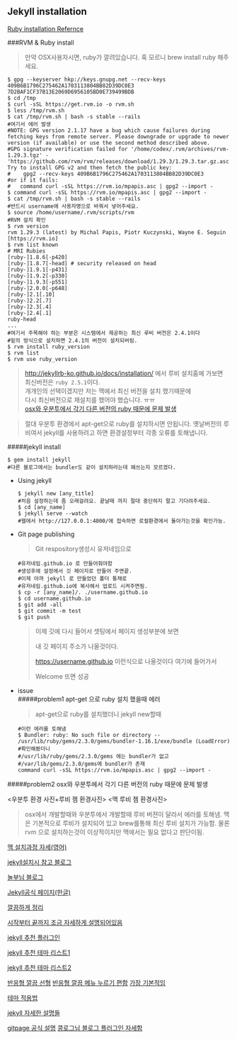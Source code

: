 ## Jekyll installation  
  [Ruby installation Refernce](https://www.ruby-lang.org/ko/documentation/installation/)  

###RVM & Ruby install  

  >만약 OSX사용자시면, ruby가 깔려있습니다. 혹 모르니 brew install ruby 해주세요.  
  ```shell
  $ gpg --keyserver hkp://keys.gnupg.net --recv-keys 409B6B1796C275462A1703113804BB82D39DC0E3 7D2BAF1CF37B13E2069D6956105BD0E739499BDB
  $ cd /tmp
  $ curl -sSL https://get.rvm.io -o rvm.sh
  $ less /tmp/rvm.sh
  $ cat /tmp/rvm.sh | bash -s stable --rails
  #여기서 에러 발생
  #NOTE: GPG version 2.1.17 have a bug which cause failures during fetching keys from remote server. Please downgrade or upgrade to newer version (if available) or use the second method described above.
  #GPG signature verification failed for '/home/codex/.rvm/archives/rvm-1.29.3.tgz' - 'https://github.com/rvm/rvm/releases/download/1.29.3/1.29.3.tar.gz.asc'! Try to install GPG v2 and then fetch the public key:
  #    gpg2 --recv-keys 409B6B1796C275462A1703113804BB82D39DC0E3
  #or if it fails:
  #   command curl -sSL https://rvm.io/mpapis.asc | gpg2 --import -
  $ command curl -sSL https://rvm.io/mpapis.asc | gpg2 --import -
  $ cat /tmp/rvm.sh | bash -s stable --rails
  #반드시 username에 사용자명으로 바꿔서 넣어주세요.
  $ source /home/username/.rvm/scripts/rvm
  #RVM 설치 확인
  $ rvm version
  rvm 1.29.3 (latest) by Michal Papis, Piotr Kuczynski, Wayne E. Seguin [https://rvm.io]
  $ rvm list known
  # MRI Rubies
  [ruby-]1.8.6[-p420]
  [ruby-]1.8.7[-head] # security released on head
  [ruby-]1.9.1[-p431]
  [ruby-]1.9.2[-p330]
  [ruby-]1.9.3[-p551]
  [ruby-]2.0.0[-p648]
  [ruby-]2.1[.10]
  [ruby-]2.2[.7]
  [ruby-]2.3[.4]
  [ruby-]2.4[.1]
  ruby-head
  ...
  #여기서 주목해야 하는 부분은 시스템에서 제공하는 최신 루비 버전은 2.4.1이다
  #밑의 방식으로 설치하면 2.4.1의 버전이 설치되버림.
  $ rvm install ruby_version
  $ rvm list
  $ rvm use ruby_version
  ```
  >http://jekyllrb-ko.github.io/docs/installation/ 에서 루비 설치홈에 가보면 최신버전은
  >`ruby 2.5.1`이다.  
  >개개인의 선택이겠지만 저는 맥에서 최신 버전을 설치 했기때문에  
  >다시 최신버전으로 재설치를 했어야 했습니다. ㅠㅠ  
  >[osx와 우분투에서 각기 다른 버전의 ruby 때문에 문제 발생](#####problem1)

  >절대 우분투 환경에서 apt-get으로 ruby를 설치하시면 안됩니다.
  >옛날버전의 루비여서 jekyll를 사용하려고 하면 환경설정부터 각종 오류를 토해냅니다.

  #####jekyll install
  ```shell
  $ gem install jekyll
  #다른 블로그에서는 bundler도 같이 설치하라는데 왜쓰는지 모르겠다.
  ```

* Using jekyll

  ```shell
  $ jekyll new [any_title]
  #처음 설정하는데 좀 오래걸려요. 끝날때 까지 절대 중단하지 말고 기다려주세요.
  $ cd [any_name]
  $ jekyll serve --watch
  #웹에서 http://127.0.0.1:4000/에 접속하면 로컬환경에서 돌아가는것을 확인가능.
  ```

* Git page publishing

  > Git respository생성시 유저네임으로

  ```shell
  #유저네임.github.io 로 만들어줘야함
  #생성후에 설정에서 깃 페이지로 만들어 주면끝.
  #이제 아까 jekyll 로 만들었던 폴더 통채로
  #유저네임.github.io에 복사해서 업로드 시켜주면됨.
  $ cp -r [any_name]/. ./username.github.io
  $ cd username.github.io
  $ git add -all
  $ git commit -m test
  $ git push
  ```

  > 이제 깃에 다시 들어서 셋팅에서 페이지 생성부분에 보면
  >
  > 내 깃 페이지 주소가 나올것이다.
  >
  > https://username.github.io 이런식으로 나올것이다 여기에 들어가서
  >
  > Welcome 뜨면 성공  


* issue  
  #####problem1
  apt-get 으로  ruby 설치 했을때 에러

  > apt-get으로 ruby를 설치했더니
  > jekyll new할때
  ```shell
  #이런 에러를 토해냄
  $ Bundler: ruby: No such file or directory --      /usr/lib/ruby/gems/2.3.0/gems/bundler-1.16.1/exe/bundle (LoadError)
  #확인해봤더니
  #/usr/lib/ruby/gems/2.3.0/gems 에는 bundler가 없고
  #/var/lib/gems/2.3.0/gems에 bundler가 존재
  command curl -sSL https://rvm.io/mpapis.asc | gpg2 --import -
  ```
#####problem2
  osx와 우분투에서 각기 다른 버전의 ruby 때문에 문제 발생

  <우분투 환경 사진+루비 젬 환경사진>
  <맥 루비 젬 환경사진>

  > osx에서 개발할때와 우분투에서 개발할때 루비 버젼이 달라서 에러를 토해냄.
  > 맥은 기본적으로 루비가 설치되어 있고 brew를통해 최신 루비 설치가 가능함.
  > 물론 rvm 으로 설치하는것이 이상적이지만 맥에서는 필요 없다고 판단이됨.
  >
  > 

[맥 설치과정 자세(영어)](https://programminghistorian.org/lessons/building-static-sites-with-jekyll-github-pages)

[jekyll설치시 참고 블로그](https://xho95.github.io/blog/github/pages/jekyll/minima/theme/2017/03/04/Jekyll-Blog-with-Minima.html)

[놀부님 블로그](https://nolboo.kim/blog/2013/10/15/free-blog-with-github-jekyll/)

[Jekyll공식 페이지(한글)](http://jekyllrb-ko.github.io/)

[깔끔하게 정리](http://tech.kakao.com/2016/07/07/tech-blog-story/)

[시작부터 끝까지 조금 자세하게 설명되어있음](http://lawfully.kr/smart/jekyll.html#html-css-%EC%9E%90%EB%B0%94%EC%8A%A4%ED%81%AC%EB%A6%BD%ED%8A%B8-%ED%99%88%ED%8E%98%EC%9D%B4%EC%A7%80%EC%9D%98-%EA%B8%B0%EB%B3%B8)

[jekyll 추천 플러그인](http://xdesigns.net/2018/02/10-must-have-free-plugins-for-jekyll/)

[jekyll 추천 테마 리스트1](http://xdesigns.net/2016/04/jekyll-themes/)

[jekyll 추천 테마 리스트2](https://www.quora.com/What-are-the-best-Jekyll-themes?utm_medium=organic&utm_source=google_rich_qa&utm_campaign=google_rich_qa)





[반응형 깔끔 선형](https://github.com/CloudCannon/hydra-jekyll-template)
[반응형 깔끔 메뉴 누르기 편함](https://qwtel.com/hydejack/)
[가장 기본적임](https://chrisbobbe.github.io/jekyll-theme-prologue/)

[테마 적용법](https://junhobaik.github.io/jekyll-apply-theme/)

[jekyll 자세한 설명들](https://programminghistorian.org/lessons/building-static-sites-with-jekyll-github-pages)

[gitpage 공식 설명](https://help.github.com/categories/github-pages-basics/)
[콩로그님 블로그 플러그인 자세함](http://my2kong.net/2016/07/07/jekyll-blogging-theme/)